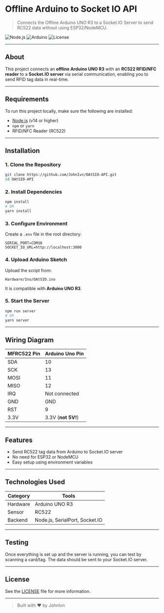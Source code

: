 # Offline Arduino to Socket IO API

> Connects the Offline Arduino UNO R3 to a Socket.IO Server to send RC522 data without using ESP32/NodeMCU.

![Node.js](https://img.shields.io/badge/Node.js-v14%2B-brightgreen)
![Arduino](https://img.shields.io/badge/Hardware-Arduino%20UNO%20R3-blue)
![License](https://img.shields.io/github/license/JohnIvn/OAtSIO-API)

---

## About

This project connects an **offline Arduino UNO R3** with an **RC522 RFID/NFC reader** to a **Socket.IO server** via serial communication, enabling you to send RFID tag data in real-time.

---

## Requirements

To run this project locally, make sure the following are installed:

- [Node.js](https://nodejs.org/) (v14 or higher)
- `npm` or `yarn`
- RFID/NFC Reader (RC522)

---

## Installation

### 1. Clone the Repository

```bash
git clone https://github.com/JohnIvn/OAtSIO-API.git
cd OAtSIO-API
```

### 2. Install Dependencies

```bash
npm install
# OR
yarn install
```

### 3. Configure Environment

Create a `.env` file in the root directory:

```env
SERIAL_PORT=COM10
SOCKET_IO_URL=http://localhost:3000
```

### 4. Upload Arduino Sketch

Upload the script from:

```
Hardware/Ino/OAtSIO.ino
```

It is compatible with **Arduino UNO R3**.

### 5. Start the Server

```bash
npm run server
# OR
yarn server
```

---

## Wiring Diagram

| MFRC522 Pin | Arduino Uno Pin |
|-------------|------------------|
| SDA         | 10               |
| SCK         | 13               |
| MOSI        | 11               |
| MISO        | 12               |
| IRQ         | Not connected    |
| GND         | GND              |
| RST         | 9                |
| 3.3V        | 3.3V (**not 5V!**) |

---

## Features

- Send RC522 tag data from Arduino to Socket.IO server
- No need for ESP32 or NodeMCU
- Easy setup using environment variables

---

## Technologies Used

| Category  | Tools           |
|-----------|-----------------|
| Hardware  | Arduino UNO R3  |
| Sensor    | RC522           |
| Backend   | Node.js, SerialPort, Socket.IO |

---

## Testing

Once everything is set up and the server is running, you can test by scanning a card/tag. The data should be sent to your Socket.IO server.

---

## License

See the [LICENSE](LICENSE) file for more information.

---

> Built with ❤️ by JohnIvn
